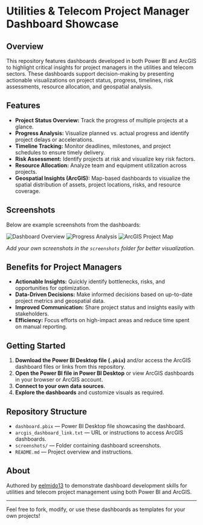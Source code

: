 # Utilities & Telecom Project Manager Dashboard Showcase

## Overview

This repository features dashboards developed in both Power BI and ArcGIS to highlight critical insights for project managers in the utilities and telecom sectors. These dashboards support decision-making by presenting actionable visualizations on project status, progress, timelines, risk assessments, resource allocation, and geospatial analysis.

## Features

- **Project Status Overview:** Track the progress of multiple projects at a glance.
- **Progress Analysis:** Visualize planned vs. actual progress and identify project delays or accelerations.
- **Timeline Tracking:** Monitor deadlines, milestones, and project schedules to ensure timely delivery.
- **Risk Assessment:** Identify projects at risk and visualize key risk factors.
- **Resource Allocation:** Analyze team and equipment utilization across projects.
- **Geospatial Insights (ArcGIS):** Map-based dashboards to visualize the spatial distribution of assets, project locations, risks, and resource coverage.

## Screenshots

Below are example screenshots from the dashboards:

![Dashboard Overview](screenshots/dashboard_overview.png)
![Progress Analysis](screenshots/progress_analysis.png)
![ArcGIS Project Map](screenshots/arcgis_project_map.png)

*Add your own screenshots in the `screenshots` folder for better visualization.*

## Benefits for Project Managers

- **Actionable Insights:** Quickly identify bottlenecks, risks, and opportunities for optimization.
- **Data-Driven Decisions:** Make informed decisions based on up-to-date project metrics and geospatial data.
- **Improved Communication:** Share project status and insights easily with stakeholders.
- **Efficiency:** Focus efforts on high-impact areas and reduce time spent on manual reporting.

## Getting Started

1. **Download the Power BI Desktop file (`.pbix`)** and/or access the ArcGIS dashboard files or links from this repository.
2. **Open the Power BI file in Power BI Desktop** or view ArcGIS dashboards in your browser or ArcGIS account.
3. **Connect to your own data sources**.
4. **Explore the dashboards** and customize visuals as required.

## Repository Structure

- `dashboard.pbix` — Power BI Desktop file showcasing the dashboard.
- `arcgis_dashboard_link.txt` — URL or instructions to access ArcGIS dashboards.
- `screenshots/` — Folder containing dashboard screenshots.
- `README.md` — Project overview and instructions.

## About

Authored by [eelmido13](https://github.com/eelmido13) to demonstrate dashboard development skills for utilities and telecom project management using both Power BI and ArcGIS.

---

Feel free to fork, modify, or use these dashboards as templates for your own projects!


